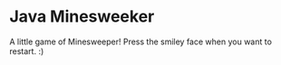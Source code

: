 # Java Minesweeker
A little game of Minesweeper!
Press the smiley face when you want to restart. :)
